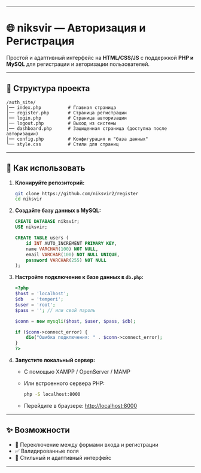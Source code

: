
---

# 🌐 niksvir — Авторизация и Регистрация

Простой и адаптивный интерфейс на **HTML/CSS/JS** с поддержкой **PHP и MySQL** для регистрации и авторизации пользователей.

---

## 📁 Структура проекта

```plaintext
/auth_site/
│── index.php          # Главная страница
│── register.php       # Страница регистрации
│── login.php          # Страница авторизации
│── logout.php         # Выход из системы
│── dashboard.php      # Защищенная страница (доступна после авторизации)
│── config.php         # Конфигурация и "база данных"
└── style.css          # Стили для страниц
```

---

## 🚀 Как использовать

1. **Клонируйте репозиторий:**

   ```bash
   git clone https://github.com/niksvir2/register
   cd niksvir
   ```

2. **Создайте базу данных в MySQL:**

   ```sql
   CREATE DATABASE niksvir;
   USE niksvir;

   CREATE TABLE users (
       id INT AUTO_INCREMENT PRIMARY KEY,
       name VARCHAR(100) NOT NULL,
       email VARCHAR(100) NOT NULL UNIQUE,
       password VARCHAR(255) NOT NULL
   );
   ```

3. **Настройте подключение к базе данных в `db.php`:**

   ```php
   <?php
   $host = 'localhost';
   $db   = 'temperi';
   $user = 'root';
   $pass = ''; // или свой пароль

   $conn = new mysqli($host, $user, $pass, $db);

   if ($conn->connect_error) {
       die("Ошибка подключения: " . $conn->connect_error);
   }
   ?>
   ```

4. **Запустите локальный сервер:**

   - С помощью XAMPP / OpenServer / MAMP
   - Или встроенного сервера PHP:

     ```bash
     php -S localhost:8000
     ```

   - Перейдите в браузере: [http://localhost:8000](http://localhost:8000)

---

## ✨ Возможности

- 🔄 Переключение между формами входа и регистрации
- ✅ Валидированные поля
- 🎨 Стильный и адаптивный интерфейс

---
